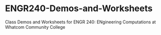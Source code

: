 # ENGR240-Demos-and-Worksheets
Class Demos and Worksheets for ENGR 240: ENgineering Computations at Whatcom Community College 
